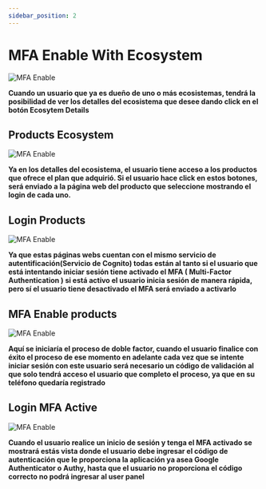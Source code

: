 ```yaml
---
sidebar_position: 2
---
```


# MFA Enable With Ecosystem

![MFA Enable](/img/store-usuario/mfav1-1.png )

**Cuando un usuario que ya es dueño de uno o más ecosistemas\, tendrá la posibilidad de ver los detalles del ecosistema que desee dando click en el botón Ecosytem Details**

## Products Ecosystem

![MFA Enable](/img/store-usuario/mfav1-2.png )

**Ya en los detalles del ecosistema, el usuario tiene acceso a los productos que ofrece el plan que adquirió. Si el usuario hace click en estos botones, será enviado a la página web del producto que seleccione mostrando el login de cada uno.**

## Login Products

![MFA Enable](/img/store-usuario/mfav1-3.png )

**Ya que estas páginas webs cuentan con el mismo servicio de autentificación\(Servicio de Cognito) todas están al tanto si el usuario que está intentando iniciar sesión tiene activado el MFA \( Multi-Factor Authentication ) si está activo el usuario inicia sesión de manera rápida, pero sí el usuario tiene desactivado el MFA será enviado a activarlo**

## MFA Enable products

![MFA Enable](/img/store-usuario/mfav1-4.png )

**Aquí se iniciaría el proceso de doble factor\, cuando el usuario finalice con éxito el proceso de ese momento en adelante cada vez que se intente iniciar sesión con este usuario será necesario un código de validación al que solo tendrá acceso el usuario que completo el proceso, ya que en su teléfono quedaría registrado**

## Login MFA Active

![MFA Enable](/img/store-usuario/mfav1-5.png )

**Cuando el usuario realice un inicio de sesión y tenga el MFA activado se mostrará estás vista donde el usuario debe ingresar el código de autenticación que le proporciona la aplicación ya asea Google Authenticator o Authy\, hasta que el usuario no proporciona el código correcto no podrá ingresar al user panel**
